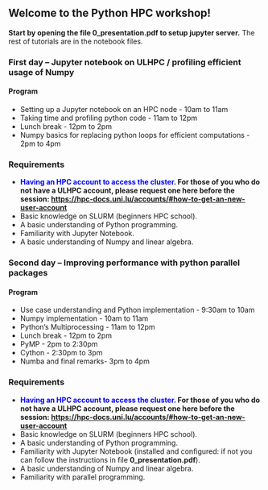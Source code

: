 ## Welcome to the Python HPC workshop! 

**Start by opening the file 0_presentation.pdf to setup jupyter server.**
The rest of tutorials are in the notebook files.

### First day – Jupyter notebook on ULHPC / profiling efficient usage of Numpy

#### Program
- Setting up a Jupyter notebook on an HPC node - 10am to 11am
- Taking time and profiling python code - 11am to 12pm
- Lunch break - 12pm to 2pm
- Numpy basics for replacing python loops for efficient computations - 2pm to 4pm

### Requirements
- <strong><font style="color: blue;">Having an HPC account to access the cluster.</font> For those of you who do not have a ULHPC account, please request one here before the session: https://hpc-docs.uni.lu/accounts/#how-to-get-an-new-user-account</strong> 
- Basic knowledge on SLURM (beginners HPC school).
- A basic understanding of Python programming.
- Familiarity with Jupyter Notebook.
- A basic understanding of Numpy and linear algebra.

### Second day – Improving performance with python parallel packages

#### Program
- Use case understanding and Python implementation - 9:30am to 10am
- Numpy implementation - 10am to 11am
- Python’s Multiprocessing - 11am to 12pm
- Lunch break - 12pm to 2pm
- PyMP - 2pm to 2:30pm
- Cython - 2:30pm to 3pm
- Numba and final remarks- 3pm to 4pm

### Requirements
- <strong><font style="color: blue;">Having an HPC account to access the cluster.</font> For those of you who do not have a ULHPC account, please request one here before the session: https://hpc-docs.uni.lu/accounts/#how-to-get-an-new-user-account</strong> 
- Basic knowledge on SLURM (beginners HPC school).
- A basic understanding of Python programming.
- Familiarity with Jupyter Notebook (installed and configured: if not you can follow the instructions in file **0_presentation.pdf**).
- A basic understanding of Numpy and linear algebra.
- Familiarity with parallel programming. 
